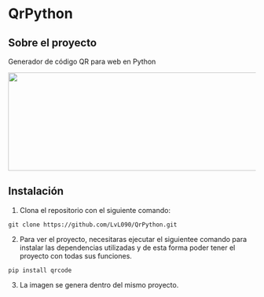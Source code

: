 # QrPython

## Sobre el proyecto
Generador de código QR para web en Python

<p align="center">
  <img width="800" height="200" src="https://user-images.githubusercontent.com/99020950/189540119-8452c89a-0e66-467f-95b1-3b3cb8c2434b.png">
</p>

## Instalación

1. Clona el repositorio con el siguiente comando: 
```
git clone https://github.com/LvL090/QrPython.git
```

2. Para ver el proyecto, necesitaras ejecutar el siguientee comando para instalar las dependencias utilizadas y de esta forma poder tener el proyecto con todas sus funciones.

```
pip install qrcode

```

3. La imagen se genera dentro del mismo proyecto.
